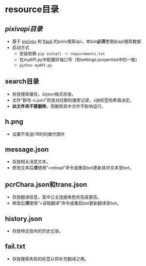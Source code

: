 # resource目录
## _pixivapi目录_
* 基于 [pixivpy](https://github.com/upbit/pixivpy) 和 [flask](https://github.com/pallets/flask) 的pixiv搜索api，本bot**必须**使用此api搜索数据
* 启动方式
  * 安装依赖 `pip install -r requirements.txt`
  * 在myAPI.py中配置好端口号（和settings.properties中的一致）
  * `python myAPI.py`
## search目录
* 存放搜索缓存，以json格式存放。
* 文件“群号-x.json”存放对应群的搜索记录，x由标签哈希值决定。
* **此文件夹不要删除**，但删除其中文件不影响运行。
## h.png
* 设置不发送r18时的替代图片
## message.json
* 存放相关消息文本。
* 修改文本后**须**使用“=reload”命令或重启bot更新其中文本至bot。
## pcrChara.json和trans.json
* 存放翻译信息，其中公主连接角色优先级更高。
* 修改后**须**使用“=读取翻译”命令或重启bot更新翻译至bot。
## history.json
* 存放特定指令的历史记录。
## fail.txt
* 存放搜索失败的标签以供补充翻译之用。